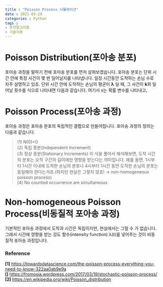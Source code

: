 ```yaml
---
title : "Poisson Process 시뮬레이션"
date : 2021-03-29
categories : Python
tags :
- 추천알고리즘
- 기술리뷰
---
```


# Poisson Distribution(포아송 분포)
포아송 과정을 말하기 전에 포아송 분포를 먼저 살펴보겠습니다. 포아송 분포는 단위 시간 안에 특정 사건이 몇 번 일어날지를 나타냅니다. 일정 시간동안 도착하는 손님 수로 자주 설명하고 있죠. 단위 시간 안에 도착하는 손님의 평균이 **&lambda;** 일 때, 그 사건이 **k**회 일어날 횟수를 식으로 나타내면 다음과 같습니다.
여기서 x는 확률 변수를 나타내고, 


# Poisson Process(포아송 과정)
포아송 과정은 포아송 분포의 독립적인 결합으로 만들어집니다. 포아송 과정의 정의는 다음과 같습니다.
> (1) N(0)=0   <br />
> (2) 독립 증분(Independent Increment)   <br />
> (3) 정상 증분(Stationary Increments) 이 식을 풀어서 해석해보면, 도착 시간의 분포는 오직 구간의 길이에만 영향을 받는다는 의미입니다. 예를 들면, 1시부터 1시간 이내에 도착한 손님의 분포나 4시부터 1시간 동안 도착한 손님의 분포는 동일해야 한다는거죠.(하지만 현실은 그렇지 않죠! &rightarrow; non-homogeneous poisson process)   <br />
> (4) No counted occurrence are simultaneous   <br />


# Non-homogeneous Poisson Process(비동질적 포아송 과정)
기본적인 포아송 과정에서 도착과 시간은 독립이지만, 현실에서는 그럴 수 가 없습니다. 그래서 시간에 영향을 받는 강도 함수(intensity function) &lambda;&lpar;t&rpar;를 넣어주는 것이 비동질적 포아송 과정입니다. 



### Reference
**[1]** https://towardsdatascience.com/the-poisson-process-everything-you-need-to-know-322aa0ab9e9a </br>
**[]** https://fromosia.wordpress.com/2017/03/19/stochastic-poisson-process/ </br>
**[2]** https://en.wikipedia.org/wiki/Poisson_distribution   </br>

